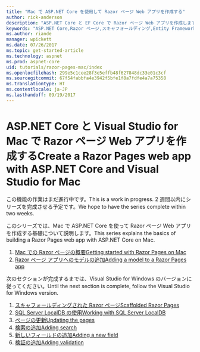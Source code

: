 ```yaml
---
title: "Mac で ASP.NET Core を使用して Razor ページ Web アプリを作成する"
author: rick-anderson
description: "ASP.NET Core と EF Core で Razor ページ Web アプリを作成します。"
keywords: "ASP.NET Core,Razor ページ,スキャフォールディング,Entity Framework Core,EF,EF Core,データベース,mac,macOS,Visual Studio for Mac"
ms.author: riande
manager: wpickett
ms.date: 07/26/2017
ms.topic: get-started-article
ms.technology: aspnet
ms.prod: aspnet-core
uid: tutorials/razor-pages-mac/index
ms.openlocfilehash: 299e5c1cee28f3e5effb48f627848dc33e01c3cf
ms.sourcegitcommit: 67f54fabbfa4e3942f5bfe1f8a7fdfe4a7a75358
ms.translationtype: HT
ms.contentlocale: ja-JP
ms.lasthandoff: 09/19/2017
---
```

# <a name="create-a-razor-pages-web-app-with-aspnet-core-and-visual-studio-for-mac"></a><span data-ttu-id="e754b-104">ASP.NET Core と Visual Studio for Mac で Razor ページ Web アプリを作成する</span><span class="sxs-lookup"><span data-stu-id="e754b-104">Create a Razor Pages web app with ASP.NET Core and Visual Studio for Mac</span></span>

<span data-ttu-id="e754b-105">この機能の作業はまだ進行中です。</span><span class="sxs-lookup"><span data-stu-id="e754b-105">This is a work in progress.</span></span> <span data-ttu-id="e754b-106">2 週間以内にシリーズを完成させる予定です。</span><span class="sxs-lookup"><span data-stu-id="e754b-106">We hope to have the series complete within two weeks.</span></span>

<span data-ttu-id="e754b-107">このシリーズでは、Mac で ASP.NET Core を使って Razor ページ Web アプリを作成する基礎について説明します。</span><span class="sxs-lookup"><span data-stu-id="e754b-107">This series explains the basics of building a Razor Pages web app with ASP.NET Core on Mac.</span></span>

1. [<span data-ttu-id="e754b-108">Mac での Razor ページの概要</span><span class="sxs-lookup"><span data-stu-id="e754b-108">Getting started with Razor Pages on Mac</span></span>](xref:tutorials/razor-pages-mac/razor-pages-start)
1. [<span data-ttu-id="e754b-109">Razor ページ アプリへのモデルの追加</span><span class="sxs-lookup"><span data-stu-id="e754b-109">Adding a model to a Razor Pages app</span></span>](xref:tutorials/razor-pages-mac/model)


<span data-ttu-id="e754b-110">次のセクションが完成するまでは、Visual Studio for Windows のバージョンに従ってください。</span><span class="sxs-lookup"><span data-stu-id="e754b-110">Until the next section is complete, follow the Visual Studio for Windows version.</span></span>

1. [<span data-ttu-id="e754b-111">スキャフォールディングされた Razor ページ</span><span class="sxs-lookup"><span data-stu-id="e754b-111">Scaffolded Razor Pages</span></span>](xref:tutorials/razor-pages/page)
1. [<span data-ttu-id="e754b-112">SQL Server LocalDB の使用</span><span class="sxs-lookup"><span data-stu-id="e754b-112">Working with SQL Server LocalDB</span></span>](xref:tutorials/razor-pages/sql)
1. [<span data-ttu-id="e754b-113">ページの更新</span><span class="sxs-lookup"><span data-stu-id="e754b-113">Updating the pages</span></span>](xref:tutorials/razor-pages/da1)
1. [<span data-ttu-id="e754b-114">検索の追加</span><span class="sxs-lookup"><span data-stu-id="e754b-114">Adding search</span></span>](xref:tutorials/razor-pages/search)
1. [<span data-ttu-id="e754b-115">新しいフィールドの追加</span><span class="sxs-lookup"><span data-stu-id="e754b-115">Adding a new field</span></span>](xref:tutorials/razor-pages/new-field)
1. [<span data-ttu-id="e754b-116">検証の追加</span><span class="sxs-lookup"><span data-stu-id="e754b-116">Adding validation</span></span>](xref:tutorials/razor-pages/validation)